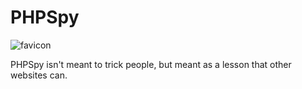 <h1>PHPSpy</h1>

![favicon](https://github.com/crazystuffofficial/PHPSpy/assets/125907466/f12a3c06-490b-4029-8777-5af0154875fe)


<p>PHPSpy isn't meant to trick people, but meant as a lesson that other websites can.</p>
